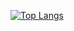 [![Top Langs](https://github-readme-stats.vercel.app/api/top-langs/?username=ismaelnt&theme=transparent&layout=compact)](https://github.com/anuraghazra/github-readme-stats)
